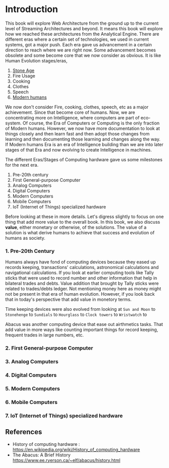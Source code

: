 # Introduction

This book will explore Web Architecture from the ground up to the current level of Streaming Architectures and beyond. It means this book will explore how we reached these architectures from the Analytical Engine. There are different eras where a certain set of technologies, we used in current systems, got a major push. Each era gave us advancement in a certain direction to reach where we are right now. Some advancement becomes obsolete and some become core that we now consider as obvious. It is like Human Evolution stages/eras,

 1. [Stone Age](https://en.wikipedia.org/wiki/Stone_Age#Beginning_of_the_Stone_Age)
 2. Fire Usage
 3. Cooking
 4. Clothes
 5. Speech
 6. [Modern humans](https://en.wikipedia.org/wiki/Behavioral_modernity)

We now don't consider Fire, cooking, clothes, speech, etc as a major achievement. Since that become core of humans. Now, we are concentrating more on Intelligence, where computers are part of eco-system. Of course, the Era of Computers or Computing is the only fraction of Modern humans. However, we now have more documentation to look at things closely and then learn fast and then adopt those changes from learning and then documenting those learning and changes along the way. If Modern humans Era is an era of Intelligence building than we are into later stages of that Era and now evolving to create Intelligence in machines. 

The different Eras/Stages of Computing hardware gave us some milestones for the next era. 

 1. Pre-20th century
 2. First General-purpose Computer
 3. Analog Computers
 4. Digital Computers
 5. Modern Computers
 6. Mobile Computers
 7. IoT (Internet of Things) specialized hardware

Before looking at these in more details. Let's digress slightly to focus on one thing that add more value to the overall book. In this book, we also discuss **value**, either monetary or otherwise, of the solutions. The value of a solution is what derive humans to achieve that success and evolution of humans as society. 

### 1. Pre-20th Century

Humans always have fond of computing devices because they eased up records keeping, transactions' calculations, astronomical calculations and navigational calculations. If you look at earlier computing tools like Tally sticks that were used to record number and other information that help in bilateral trades and debts. Value addition that brought by Tally sticks were related to trades/debts ledger. Not mentioning money here as money might not be present in that era of human evolution. However, if you look back that in today's perspective that add value in monetory terms. 

Time keeping devices were also evolved from looking at `Sun and Moon` to `Stonehenge` to `Sundials` to `Hourglass` to `Clock towers` to `Wristwatch` to 

Abacus was another computing device that ease out airthmetics tasks. That add value in more ways like counting important things for record keeping, frequent trades in large numbers, etc.


### 2. First General-purpose Computer

### 3. Analog Computers

### 4. Digital Computers

### 5. Modern Computers

### 6. Mobile Computers

### 7. IoT (Internet of Things) specialized hardware




## References
- History of computing hardware : https://en.wikipedia.org/wiki/History_of_computing_hardware
- The Abacus: A Brief History https://www.ee.ryerson.ca/~elf/abacus/history.html
<!--stackedit_data:
eyJwcm9wZXJ0aWVzIjoiZXh0ZW5zaW9uczpcbiAgcHJlc2V0Oi
BnZm1cbiIsImhpc3RvcnkiOls4MzM5MjUwNjAsNjk4MDg5ODU1
LC0yMTQyNTYwNjMzLDIwNjQ5ODQ4NDksLTE4MjI4MTIxNTcsLT
czODQ1MTM0MiwtMTI2NjkwNzc1MywtMjQ4MjE0NTYyLDEyNjE4
NTEyNTksMTQ2ODg3OTgyNywtMzUzNjc3MDIyLDM5MDQwMDYwNy
w4Njg3MTM0OTYsMTkxNjQyMDgyMSw4NTU1ODM4MzUsLTEyNjg3
ODY1MDQsNDc1MzIzMzU0LC00OTUwODI2MSwtMjg0Mzg1MTg0LC
03MjIyMzQ3NjhdfQ==
-->